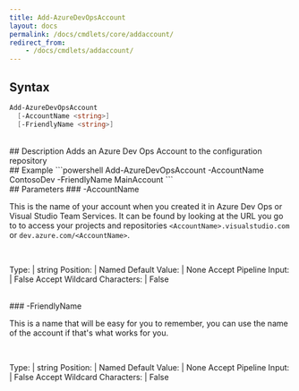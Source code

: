```yaml
---
title: Add-AzureDevOpsAccount
layout: docs
permalink: /docs/cmdlets/core/addaccount/
redirect_from:
    - /docs/cmdlets/addaccount/
---
```


## Syntax
```powershell
Add-AzureDevOpsAccount
  [-AccountName <string>]
  [-FriendlyName <string>]
```

<br>
## Description
Adds an Azure Dev Ops Account to the configuration repository

<br>
## Example
```powershell
Add-AzureDevOpsAccount -AccountName ContosoDev -FriendlyName MainAccount
```
<br>
## Parameters
### -AccountName

This is the name of your account when you created it in Azure Dev Ops or Visual Studio Team Services.  It can be found by looking at the URL you go to to access your projects and repositories `<AccountName>.visualstudio.com` or `dev.azure.com/<AccountName>`.

<br>

Type: | string
Position: | Named
Default Value: | None
Accept Pipeline Input: | False
Accept Wildcard Characters: | False

<br>
### -FriendlyName

This is a name that will be easy for you to remember, you can use the name of the account if that's what works for you.

<br>

Type: | string
Position: | Named
Default Value: | None
Accept Pipeline Input: | False
Accept Wildcard Characters: | False